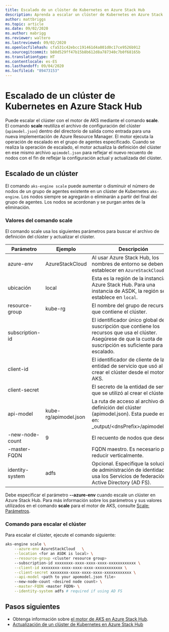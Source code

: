 ```yaml
---
title: Escalado de un clúster de Kubernetes en Azure Stack Hub
description: Aprenda a escalar un clúster de Kubernetes en Azure Stack Hub.
author: mattbriggs
ms.topic: article
ms.date: 09/02/2020
ms.author: mabrigg
ms.reviewer: waltero
ms.lastreviewed: 09/02/2020
ms.openlocfilehash: cfa531c42ebcc191461d4a801d0c17ce9526b912
ms.sourcegitcommit: b80d529ff47b15b8b612d8a787340c7b0f68165b
ms.translationtype: HT
ms.contentlocale: es-ES
ms.lasthandoff: 09/04/2020
ms.locfileid: "89473153"
---
```

# <a name="scale-a-kubernetes-cluster-on-azure-stack-hub"></a>Escalado de un clúster de Kubernetes en Azure Stack Hub

Puede escalar el clúster con el motor de AKS mediante el comando **scale**. El comando **scale** reutiliza el archivo de configuración del clúster (`apimodel.json`) dentro del directorio de salida como entrada para una nueva implementación de Azure Resource Manager. El motor ejecuta la operación de escalado en el grupo de agentes especificado. Cuando se realiza la operación de escalado, el motor actualiza la definición del clúster en ese mismo archivo `apimodel.json` para reflejar el nuevo recuento de nodos con el fin de reflejar la configuración actual y actualizada del clúster.

## <a name="scale-a-cluster"></a>Escalado de un clúster

El comando `aks-engine scale` puede aumentar o disminuir el número de nodos de un grupo de agentes existente en un clúster de Kubernetes `aks-engine`. Los nodos siempre se agregarán o eliminarán a partir del final del grupo de agentes. Los nodos se acordonan y se purgan antes de la eliminación.

### <a name="values-for-the-scale-command"></a>Valores del comando scale

El comando scale usa los siguientes parámetros para buscar el archivo de definición del clúster y actualizar el clúster.

| Parámetro | Ejemplo | Descripción |
| --- | --- | --- | 
| azure-env | AzureStackCloud | Al usar Azure Stack Hub, los nombres de entorno se deben establecer en `AzureStackCloud`. | 
| ubicación | local | Esta es la región de la instancia de Azure Stack Hub. Para una instancia de ASDK, la región se establece en `local`.  | 
| resource-group | kube-rg | El nombre del grupo de recursos que contiene el clúster. | 
| subscription-id |  | El identificador único global de la suscripción que contiene los recursos que usa el clúster. Asegúrese de que la cuota de la suscripción es suficiente para el escalado. | 
| client-id |  | El identificador de cliente de la entidad de servicio que usó al crear el clúster desde el motor de AKS. | 
| client-secret |  | El secreto de la entidad de servicio que se utilizó al crear el clúster. | 
| api-model | kube-rg/apimodel.json | La ruta de acceso al archivo de definición del clúster (apimodel.json). Esta puede estar en:  _output/\<dnsPrefix>/apimodel.json | 
| -new-node-count | 9 | El recuento de nodos que desea. | 
| -master-FQDN |  | FQDN maestro. Es necesario para reducir verticalmente. |
| identity-system | adfs | Opcional. Especifique la solución de administración de identidad si usa los Servicios de federación de Active Directory (AD FS). |

Debe especificar el parámetro **--azure-env** cuando escale un clúster en Azure Stack Hub. Para más información sobre los parámetros y sus valores utilizados en el comando **scale** para el motor de AKS, consulte [Scale: Parámetros](https://github.com/Azure/aks-engine/blob/master/docs/topics/scale.md#parameters).

### <a name="command-to-scale-your-cluster"></a>Comando para escalar el clúster

Para escalar el clúster, ejecute el comando siguiente:

```bash
aks-engine scale \
    --azure-env AzureStackCloud   \
    --location <for an ASDK is local> \
    --resource-group <cluster resource group>
    --subscription-id xxxxxxxx-xxxx-xxxx-xxxx-xxxxxxxxxxxx \
    --client-id xxxxxxxx-xxxx-xxxx-xxxx-xxxxxxxxxxxx \
    --client-secret xxxxxxxx-xxxx-xxxx-xxxx-xxxxxxxxxxxx \
    --api-model <path to your apomodel.json file>
    --new-node-count <desired node count> \
    --master-FQDN <master FQDN> \
    --identity-system adfs # required if using AD FS
```

## <a name="next-steps"></a>Pasos siguientes

- Obtenga información sobre [el motor de AKS en Azure Stack Hub](azure-stack-kubernetes-aks-engine-overview.md).
- [Actualización de un clúster de Kubernetes en Azure Stack Hub](azure-stack-kubernetes-aks-engine-upgrade.md)